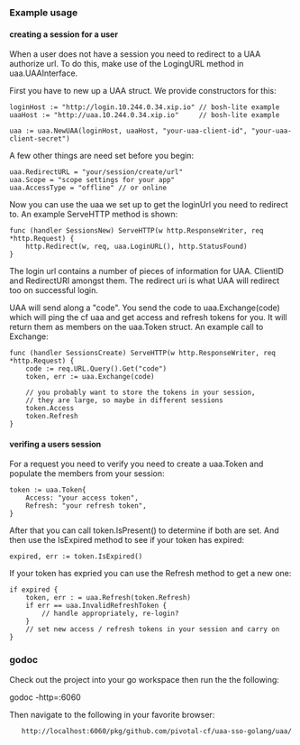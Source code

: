 ### Example usage

#### creating a session for a user

When a user does not have a session you need to redirect to a UAA authorize url.  To do this, make use of the LogingURL method in uaa.UAAInterface.

First you have to new up a UAA struct. We provide constructors for this:

	loginHost := "http://login.10.244.0.34.xip.io" // bosh-lite example
	uaaHost := "http://uaa.10.244.0.34.xip.io"     // bosh-lite example
	
	uaa := uaa.NewUAA(loginHost, uaaHost, "your-uaa-client-id", "your-uaa-client-secret")

A few other things are need set before you begin:

	uaa.RedirectURL = "your/session/create/url"
	uaa.Scope = "scope settings for your app"
	uaa.AccessType = "offline" // or online

Now you can use the uaa we set up to get the loginUrl you need to redirect to.  An example ServeHTTP method is shown:

	func (handler SessionsNew) ServeHTTP(w http.ResponseWriter, req *http.Request) {
		http.Redirect(w, req, uaa.LoginURL(), http.StatusFound)
	}
	
The login url contains a number of pieces of information for UAA. ClientID and RedirectURI amongst them.  The redirect uri is what UAA will redirect too on successful login.

UAA will send along a "code". You send the code to uaa.Exchange(code) which will ping the cf uaa and get access and refresh tokens for you. It will return them as members on the uaa.Token struct.  An example call to Exchange:

	func (handler SessionsCreate) ServeHTTP(w http.ResponseWriter, req *http.Request) {
		code := req.URL.Query().Get("code")
		token, err := uaa.Exchange(code)
		
		// you probably want to store the tokens in your session,
		// they are large, so maybe in different sessions
		token.Access
		token.Refresh
	}
	

#### verifing a users session

For a request you need to verify you need to create a uaa.Token and populate the members from your session:

	token := uaa.Token{
		Access: "your access token",
		Refresh: "your refresh token",
	}
	
After that you can call token.IsPresent() to determine if both are set. And then use the IsExpired method to see if your token has expired:

	expired, err := token.IsExpired()
		
If your token has expried you can use the Refresh method to get a new one:
	
	if expired {
		token, err : = uaa.Refresh(token.Refresh)
		if err == uaa.InvalidRefreshToken {
			// handle appropriately, re-login?
		}
		// set new access / refresh tokens in your session and carry on
	}
	

### godoc
  
Check out the project into your go workspace then run the the following:

  godoc -http=:6060
  
Then navigate to the following in your favorite browser:
       
       http://localhost:6060/pkg/github.com/pivotal-cf/uaa-sso-golang/uaa/
